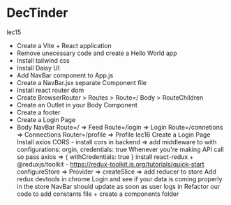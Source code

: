 # DecTinder
lec15
- Create a Vite + React application
- Remove unecessary code and create a Hello World app
- Install tailwind css
- Install Daisy UI
- Add NavBar component to App.js
- Create a NavBar.jsx separate Component file
- Install react router dom
- Create BrowserRouter > Routes > Route=/ Body > RouteChildren
- Create an Outlet in your Body Component
- Create a footer
- Create a Login Page
- Body NavBar Route=/ => Feed Route=/login => Login Route=/connetions => Connections Router=/profile => Profile
lec16
Create a Login Page
Install axios
CORS - install cors in backend => add middleware to with configurations: orgin, credentials: true
Whenever you're making API call so pass axios => { withCredentials: true }
install react-redux + @reduxjs/toolkit - https://redux-toolkit.js.org/tutorials/quick-start
configureStore => Provider => createSlice => add reducer to store
Add redux devtools in chrome
Login and see if your data is coming properly in the store
NavBar should update as soon as user logs in
Refactor our code to add constants file + create a components folder


